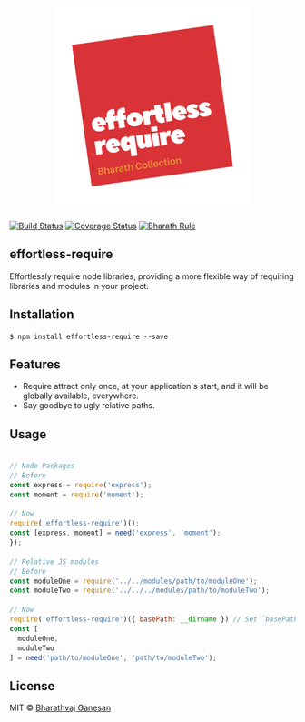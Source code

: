 <h1 align="center">
	<br>
	<img width="350" src="./media/effortless-require.png">
	<br>
</h1>

[![Build Status](https://img.shields.io/travis/bharathvaj1995/effortless-require.svg)](https://travis-ci.org/bharathvaj1995/effortless-require)
[![Coverage Status](https://img.shields.io/codecov/c/github/bharathvaj1995/effortless-require.svg)](https://codecov.io/gh/bharathvaj1995/effortless-require)
[![Bharath Rule](https://img.shields.io/badge/bharath-cool-brightgreen.svg)](https://github.com/bharathvaj1995)

## effortless-require
Effortlessly require node libraries, providing a more flexible way of requiring libraries and modules in your project.

## Installation
```
$ npm install effortless-require --save
```

## Features
* Require attract only once, at your application's start, and it will be globally available, everywhere.
* Say goodbye to ugly relative paths.

## Usage
```javascript

// Node Packages
// Before
const express = require('express');
const moment = require('moment');

// Now
require('effortless-require')();
const [express, moment] = need('express', 'moment');
});

// Relative JS modules
// Before
const moduleOne = require('../../modules/path/to/moduleOne');
const moduleTwo = require('../../../modules/path/to/moduleTwo');

// Now
require('effortless-require')({ basePath: __dirname }) // Set `basePath` to your project's root folder, for example.
const [
  moduleOne,
  moduleTwo
] = need('path/to/moduleOne', 'path/to/moduleTwo');
```

## License

MIT © [Bharathvaj Ganesan](https://github.com/bharathvaj1995)